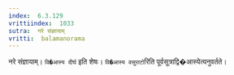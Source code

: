 ```yaml
---
index:  6.3.129
vrittiindex:  1033
sutra:  नरे संज्ञायाम्
vritti:  balamanorama 
---
```


नरे संज्ञायाम्। `वि�आस्य दीर्घ` इति शेषः। `वि�आस्य वसुराटो`रिति पूर्वसूत्राद्वि�आस्येत्यनुवर्तते। 

